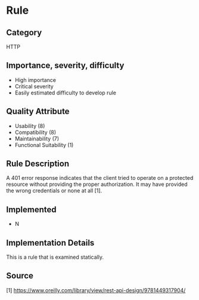 # Rule
## Category
HTTP
## Importance, severity, difficulty
* High importance
* Critical severity
* Easily estimated difficulty to develop rule
## Quality Attribute
* Usability (8)
* Compatibility (8)
* Maintainability (7)
* Functional Suitability (1)
## Rule Description
A 401 error response indicates that the client tried to operate on a protected resource without providing the proper authorization. It may have provided the wrong credentials or none at all [1].
## Implemented
* N
## Implementation Details
This is a rule that is examined statically. 

## Source
[1] https://www.oreilly.com/library/view/rest-api-design/9781449317904/